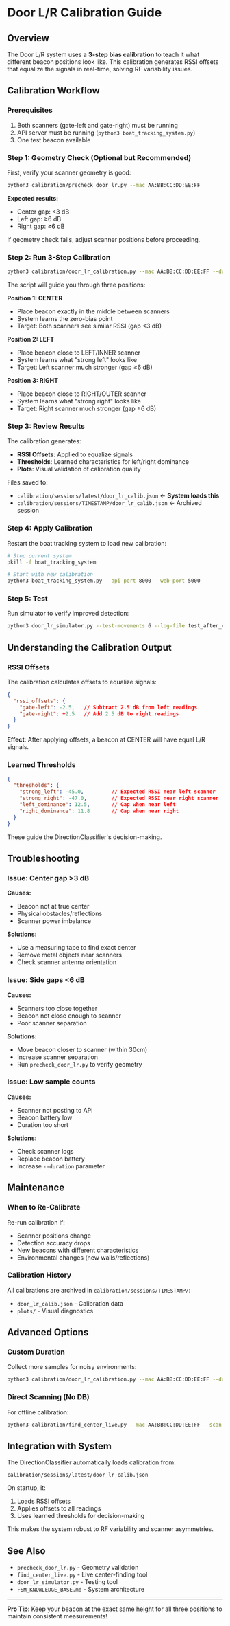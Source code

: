 # Door L/R Calibration Guide

## Overview

The Door L/R system uses a **3-step bias calibration** to teach it what different beacon positions look like. This calibration generates RSSI offsets that equalize the signals in real-time, solving RF variability issues.

## Calibration Workflow

### Prerequisites
1. Both scanners (gate-left and gate-right) must be running
2. API server must be running (`python3 boat_tracking_system.py`)
3. One test beacon available

### Step 1: Geometry Check (Optional but Recommended)

First, verify your scanner geometry is good:

```bash
python3 calibration/precheck_door_lr.py --mac AA:BB:CC:DD:EE:FF
```

**Expected results:**
- Center gap: <3 dB
- Left gap: ≥6 dB  
- Right gap: ≥6 dB

If geometry check fails, adjust scanner positions before proceeding.

### Step 2: Run 3-Step Calibration

```bash
python3 calibration/door_lr_calibration.py --mac AA:BB:CC:DD:EE:FF --duration 10
```

The script will guide you through three positions:

**Position 1: CENTER**
- Place beacon exactly in the middle between scanners
- System learns the zero-bias point
- Target: Both scanners see similar RSSI (gap <3 dB)

**Position 2: LEFT**
- Place beacon close to LEFT/INNER scanner
- System learns what "strong left" looks like
- Target: Left scanner much stronger (gap ≥6 dB)

**Position 3: RIGHT**  
- Place beacon close to RIGHT/OUTER scanner
- System learns what "strong right" looks like
- Target: Right scanner much stronger (gap ≥6 dB)

### Step 3: Review Results

The calibration generates:
- **RSSI Offsets**: Applied to equalize signals
- **Thresholds**: Learned characteristics for left/right dominance
- **Plots**: Visual validation of calibration quality

Files saved to:
- `calibration/sessions/latest/door_lr_calib.json` ← **System loads this**
- `calibration/sessions/TIMESTAMP/door_lr_calib.json` ← Archived session

### Step 4: Apply Calibration

Restart the boat tracking system to load new calibration:

```bash
# Stop current system
pkill -f boat_tracking_system

# Start with new calibration
python3 boat_tracking_system.py --api-port 8000 --web-port 5000
```

### Step 5: Test

Run simulator to verify improved detection:

```bash
python3 door_lr_simulator.py --test-movements 6 --log-file test_after_calib.jsonl
```

## Understanding the Calibration Output

### RSSI Offsets

The calibration calculates offsets to equalize signals:

```json
{
  "rssi_offsets": {
    "gate-left": -2.5,   // Subtract 2.5 dB from left readings
    "gate-right": +2.5   // Add 2.5 dB to right readings
  }
}
```

**Effect**: After applying offsets, a beacon at CENTER will have equal L/R signals.

### Learned Thresholds

```json
{
  "thresholds": {
    "strong_left": -45.0,         // Expected RSSI near left scanner
    "strong_right": -47.0,        // Expected RSSI near right scanner
    "left_dominance": 12.5,       // Gap when near left
    "right_dominance": 11.8       // Gap when near right
  }
}
```

These guide the DirectionClassifier's decision-making.

## Troubleshooting

### Issue: Center gap >3 dB

**Causes:**
- Beacon not at true center
- Physical obstacles/reflections
- Scanner power imbalance

**Solutions:**
- Use a measuring tape to find exact center
- Remove metal objects near scanners
- Check scanner antenna orientation

### Issue: Side gaps <6 dB

**Causes:**
- Scanners too close together
- Beacon not close enough to scanner
- Poor scanner separation

**Solutions:**
- Move beacon closer to scanner (within 30cm)
- Increase scanner separation
- Run `precheck_door_lr.py` to verify geometry

### Issue: Low sample counts

**Causes:**
- Scanner not posting to API
- Beacon battery low
- Duration too short

**Solutions:**
- Check scanner logs
- Replace beacon battery
- Increase `--duration` parameter

## Maintenance

### When to Re-Calibrate

Re-run calibration if:
- Scanner positions change
- Detection accuracy drops
- New beacons with different characteristics
- Environmental changes (new walls/reflections)

### Calibration History

All calibrations are archived in `calibration/sessions/TIMESTAMP/`:
- `door_lr_calib.json` - Calibration data
- `plots/` - Visual diagnostics

## Advanced Options

### Custom Duration

Collect more samples for noisy environments:

```bash
python3 calibration/door_lr_calibration.py --mac AA:BB:CC:DD:EE:FF --duration 20
```

### Direct Scanning (No DB)

For offline calibration:

```bash
python3 calibration/find_center_live.py --mac AA:BB:CC:DD:EE:FF --scan --save-offsets
```

## Integration with System

The DirectionClassifier automatically loads calibration from:
```
calibration/sessions/latest/door_lr_calib.json
```

On startup, it:
1. Loads RSSI offsets
2. Applies offsets to all readings
3. Uses learned thresholds for decision-making

This makes the system robust to RF variability and scanner asymmetries.

## See Also

- `precheck_door_lr.py` - Geometry validation
- `find_center_live.py` - Live center-finding tool  
- `door_lr_simulator.py` - Testing tool
- `FSM_KNOWLEDGE_BASE.md` - System architecture

---

**Pro Tip**: Keep your beacon at the exact same height for all three positions to maintain consistent measurements!





